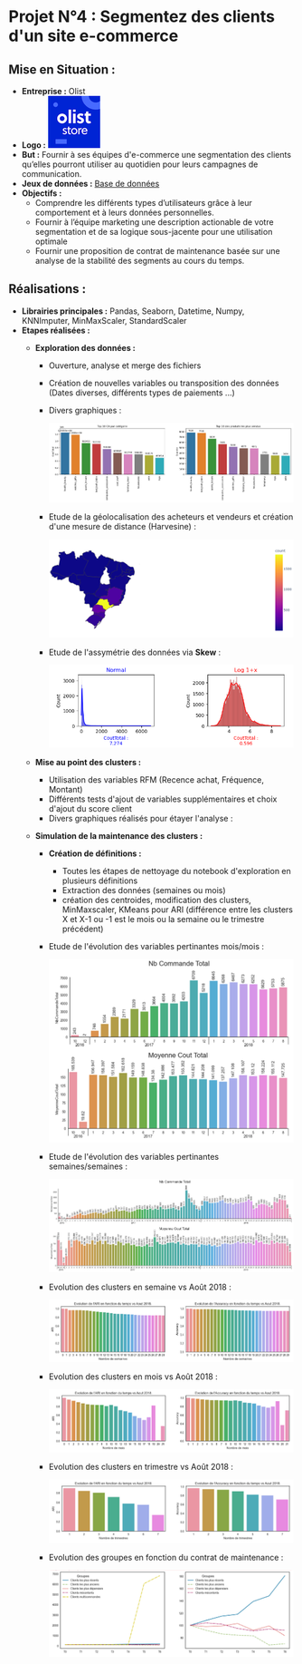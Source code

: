 # Projet N°4 : Segmentez des clients d'un site e-commerce

## Mise en Situation :
- **Entreprise :** Olist
- **Logo :** ![Logo](PhotosReadme/LogoP4.png)
- **But :** Fournir à ses équipes d'e-commerce une segmentation des clients qu’elles pourront utiliser au quotidien pour leurs campagnes de communication.
- **Jeux de données :** [Base de données](https://www.kaggle.com/olistbr/brazilian-ecommerce)
- **Objectifs :**
    - Comprendre les différents types d’utilisateurs grâce à leur comportement et à leurs données personnelles.
    - Fournir à l’équipe marketing une description actionable de votre segmentation et de sa logique sous-jacente pour une utilisation optimale
    - Fournir une proposition de contrat de maintenance basée sur une analyse de la stabilité des segments au cours du temps.

## Réalisations :
- **Librairies principales :** Pandas, Seaborn, Datetime, Numpy, KNNImputer, MinMaxScaler, StandardScaler
- **Etapes réalisées :**
    - **Exploration des données :**
      - Ouverture, analyse et merge des fichiers
      - Création de nouvelles variables ou transposition des données (Dates diverses, différents types de paiements ...)
      - Divers graphiques :
        
        ![Graph](PhotosReadme/Top10.png)
      - Etude de la géolocalisation des acheteurs et vendeurs et création d'une mesure de distance (Harvesine) :
        
        ![Vendeurs](PhotosReadme/Vendeurs.png)
      - Etude de l'assymétrie des données via **Skew** :
        
        ![Skew](PhotosReadme/Skew.png)
    - **Mise au point des clusters :**
        - Utilisation des variables RFM (Recence achat, Fréquence, Montant)
        - Différents tests d'ajout de variables supplémentaires et choix d'ajout du score client
        - Divers graphiques réalisés pour étayer l'analyse :
           

    - **Simulation de la maintenance des clusters :**
        - **Création de définitions :**
            - Toutes les étapes de nettoyage du notebook d'exploration en plusieurs définitions
            - Extraction des données (semaines ou mois)
            - création des centroides, modification des clusters, MinMaxscaler, KMeans pour ARI (différence entre les clusters X et X-1 ou -1 est le mois ou la semaine ou le trimestre précédent)
        - Etude de l'évolution des variables pertinantes mois/mois :
          
          ![Month](PhotosReadme/EvolutionMonth.png)
        - Etude de l'évolution des variables pertinantes semaines/semaines :
          
          ![Week](PhotosReadme/EvolutionWeek.png)
        - Evolution des clusters en semaine vs Août 2018 :
          
          ![Month](PhotosReadme/ARIAccWeek.png)
        - Evolution des clusters en mois vs Août 2018 :
          
          ![Month](PhotosReadme/ARIAccMonth.png)
        - Evolution des clusters en trimestre vs Août 2018 :
          
          ![Month](PhotosReadme/ARIAccTrim.png)
        - Evolution des groupes en fonction du contrat de maintenance :
          
          ![Maintenant](PhotosReadme/EvolutionGoodClient.png)   
  
